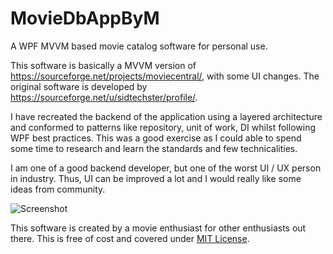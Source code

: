 # MovieDbAppByM
A WPF MVVM based movie catalog software for personal use.

This software is basically a MVVM version of https://sourceforge.net/projects/moviecentral/, with some UI changes. The original software is developed by https://sourceforge.net/u/sidtechster/profile/.

I have recreated the backend of the application using a layered architecture and conformed to patterns like repository, unit of work, DI whilst following WPF best practices. This was a good exercise as I could able to spend some time to research and learn the standards and few technicalities.

I am one of a good backend developer, but one of the worst UI / UX person in industry. Thus, UI can be improved a lot and I would really like some ideas from community.

![Screenshot](https://ibb.co/cJHuML)

This software is created by a movie enthusiast for other enthusiasts out there. This is free of cost and covered under [MIT License](https://en.wikipedia.org/wiki/MIT_License).
